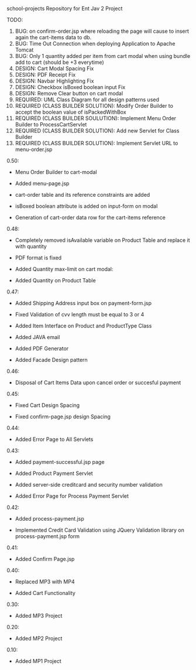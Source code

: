 school-projects
Repository for Ent Jav 2 Project

TODO:

  1. BUG: on confirm-order.jsp where reloading the page will cause to insert again the cart-items data to db.
  2. BUG: Time Out Connection when deploying Application to Apache Tomcat
  3. BUG: Only 1 quantity added per item from cart modal when using bundle add to cart (should be +3 everytime)
  4. DESIGN: Cart Modal Spacing Fix
  5. DESIGN: PDF Receipt Fix
  6. DESIGN: Navbar Highlighting Fix
  7. DESIGN: Checkbox isBoxed boolean input Fix
  8. DESIGN: Remove Clear button on cart modal
  9. REQUIRED: UML Class Diagram for all design patterns used
  10. REQUIRED (CLASS BUILDER SOLUTION): Modify Order Builder to accept the boolean value of isPackedWithBox
  12. REQUIRED (CLASS BUILDER SOULUTION): Implement Menu Order Builder to ProcessCartServlet
  13. REQUIRED (CLASS BUILDER SOLUTION): Add new Servlet for Class Builder
  14. REQUIRED (CLASS BUILDER SOLUTION): Implement Servlet URL to menu-order.jsp 

0.50: 
  
  * Menu Order Builder to cart-modal

  * Added menu-page.jsp

  * cart-order table and its reference constraints are added

  * isBoxed boolean attribute is added on input-form on modal

  * Generation of cart-order data row for the cart-items reference
  
0.48:

  * Completely removed isAvailable variable on Product Table and replace it with quantity

  * PDF format is fixed

  * Added Quantity max-limit on cart modal: 

  * Added Quantity on Product Table
  
0.47:

  * Added Shipping Address input box on payment-form.jsp

  * Fixed Validation of cvv length must be equal to 3 or 4

  * Added Item Interface on Product and ProductType Class

  * Added JAVA email

  * Added PDF Generator

  * Added Facade Design pattern

0.46:

  * Disposal of Cart Items Data upon cancel order or succesful payment

0.45:

  * Fixed Cart Design Spacing

  * Fixed confirm-page.jsp design Spacing

0.44:

  * Added Error Page to All Servlets
  
0.43:

  * Added payment-successful.jsp page

  * Added Product Payment Servlet

  * Added server-side creditcard and security number validation

  * Added Error Page for Process Payment Servlet

0.42:

  * Added process-payment.jsp

  * Implemented Credit Card Validation using JQuery Validation library on process-payment.jsp form

0.41:

  * Added Confirm Page.jsp
  
0.40:

  * Replaced MP3 with MP4

  * Added Cart Functionality

0.30:

  * Added MP3 Project
  
0.20:

  * Added MP2 Project
  
0.10:

  * Added MP1 Project
